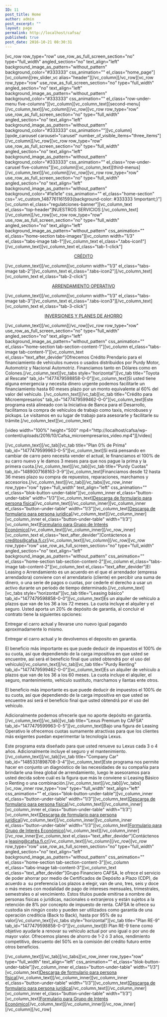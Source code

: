 ```yaml
---
ID: 11
post_title: Home
author: admin
post_excerpt: ""
layout: page
permalink: http://localhost/cafsa/
published: true
post_date: 2016-10-21 08:30:31
---
```

[vc_row row_type="row" use_row_as_full_screen_section="no" type="full_width" angled_section="no" text_align="left" background_image_as_pattern="without_pattern" background_color="#333333" css_animation="" el_class="home_page"][vc_column][rev_slider_vc alias="header"][/vc_column][/vc_row][vc_row row_type="row" use_row_as_full_screen_section="no" type="full_width" angled_section="no" text_align="left" background_image_as_pattern="without_pattern" background_color="#333333" css_animation="" el_class="row-under-menu five-columns"][vc_column][vc_column_text][second-menu][/vc_column_text][/vc_column][/vc_row][vc_row row_type="row" use_row_as_full_screen_section="no" type="full_width" angled_section="no" text_align="left" background_image_as_pattern="without_pattern" background_color="#333333" css_animation=""][vc_column][qode_carousel carousel="carusel" number_of_visible_items="three_items"][/vc_column][/vc_row][vc_row row_type="row" use_row_as_full_screen_section="no" type="full_width" angled_section="no" text_align="left" background_image_as_pattern="without_pattern" background_color="#333333" css_animation="" el_class="row-under-carusel five-columns"][vc_column][vc_column_text][third-menus][/vc_column_text][/vc_column][/vc_row][vc_row row_type="row" use_row_as_full_screen_section="no" type="full_width" angled_section="no" text_align="left" background_image_as_pattern="without_pattern" background_color="#1e1e1e" css_animation="" el_class="home-section" css=".vc_custom_1487761161593{background-color: #333333 !important;}"][vc_column el_class="regulatciones-banner"][vc_column_text el_class="top-header"]<span class="colortext">NUESTROS </span> <span class="require">SERVICIOS</span>
[/vc_column_text][/vc_column][/vc_row][vc_row row_type="row" use_row_as_full_screen_section="no" type="full_width" angled_section="no" text_align="left" background_image_as_pattern="without_pattern" css_animation="" el_class="home-section tabs-images"][vc_column width="1/3" el_class="tabs-image tab-1"][vc_column_text el_class=".tabs-icon1"][/vc_column_text][vc_column_text el_class="tab-1-click"]
<p style="text-align: center;"><a href="#">CRÉDITO</a></p>
[/vc_column_text][/vc_column][vc_column width="1/3" el_class="tabs-image tab-2"][vc_column_text el_class=".tabs-icon2"][/vc_column_text][vc_column_text el_class="tab-2-click"]
<p style="text-align: center;"><a href="#">ARRENDAMIENTO
OPERATIVO</a></p>
[/vc_column_text][/vc_column][vc_column width="1/3" el_class="tabs-image tab-3"][vc_column_text el_class=".tabs-icon3"][/vc_column_text][vc_column_text el_class="tab-3-click"]
<p style="text-align: center;"><a href="#">INVERSIONES Y PLANES DE AHORRO</a></p>
[/vc_column_text][/vc_column][/vc_row][vc_row row_type="row" use_row_as_full_screen_section="no" type="full_width" angled_section="no" text_align="left" background_image_as_pattern="without_pattern" css_animation="" el_class="home-section tab-section-content-1"][vc_column el_class="tabs-image tab-content-1"][vc_column_text el_class="text_after_devider"]Ofrecemos Crédito Prendario para el financiamiento de vehículos nuevos o usados distribuidos por Purdy Motor, Automotriz y Nacional Automotriz. Financiamos tanto en Dólares como en Colones.[/vc_column_text][vc_tabs style="horizontal"][vc_tab title="Toyota al Rescate" tab_id="1477479598858-0-0"][vc_column_text]Si usted tiene alguna emergencia y necesita dinero urgente podemos facilitarle un financiamiento hasta 60 meses plazo por un monto equivalente al 60% del valor del vehículo.
[/vc_column_text][/vc_tab][vc_tab title="Crédito para Microempresarios" tab_id="1477479599462-0-0"][vc_column_text]Este programa está alineado con la Iniciativa de Banca para el Desarrollo, facilitamos la compra de vehículos de trabajo como taxis, microbuses y pickups. Le visitamos en su lugar de trabajo para asesorarle y facilitarle su trámite.[/vc_column_text][vc_column_text]

[video width="100%" height="500" mp4="http://localhost/cafsa/wp-content/uploads/2016/10/Cafsa_microempresarios_video.mp4"][/video]

[/vc_column_text][/vc_tab][vc_tab title="Plan 0% de Prima" tab_id="1477479599963-0-5"][vc_column_text]Si está pensando en cambiar de carro pero necesita vender el actual, le financiamos el 100% de su carro nuevo y le damos 3 meses para que nos pague la prima y la primera cuota.[/vc_column_text][/vc_tab][vc_tab title="Purdy Cuotas" tab_id="1489007168163-3-9"][vc_column_text]Financiamos desde 12 hasta 36 meses plazo su compra de repuestos, reparaciones, marchamos y accesorios.[/vc_column_text][/vc_tab][/vc_tabs][vc_row_inner row_type="row" type="full_width" text_align="left" css_animation="" el_class="blok-button-under-table"][vc_column_inner el_class="button-under-table" width="1/3"][vc_column_text]<a href="http://localhost/cafsa/wp-content/uploads/2016/10/Formulario_Persona_Fisica.pdf">Descarga de formulario
para persona física</a>[/vc_column_text][/vc_column_inner][vc_column_inner el_class="button-under-table" width="1/3"][vc_column_text]<a href="http://localhost/cafsa/wp-content/uploads/2016/10/Formulario_Persona_Juridica.pdf">Descarga de formulario
para persona jurídica</a>[/vc_column_text][/vc_column_inner][vc_column_inner el_class="button-under-table" width="1/3"][vc_column_text]<a href="http://localhost/cafsa/wp-content/uploads/2016/10/GIE-NO-VINCULADOS-PJ_1.xls">Formulario para Grupo de Interés Económico</a>[/vc_column_text][/vc_column_inner][/vc_row_inner][vc_column_text el_class="text_after_devider"]Contáctenos a creditos@cafsa.fi.cr[/vc_column_text][/vc_column][/vc_row][vc_row row_type="row" use_row_as_full_screen_section="no" type="full_width" angled_section="no" text_align="left" background_image_as_pattern="without_pattern" css_animation="" el_class="home-section tab-section-content-2"][vc_column el_class="tabs-image tab-content-2"][vc_column_text el_class="text_after_devider"]El Leasing o Arrendamiento es un acuerdo en el que el arrendador (empresa arrendadora) conviene con el arrendatario (cliente) en percibir una suma de dinero, o una serie de pagos o cuotas, por cederle el derecho a usar un activo durante un período de tiempo determinado.[/vc_column_text][vc_tabs style="horizontal"][vc_tab title="Leasing básico" tab_id="1477479598858-0-0"][vc_column_text]Es un alquiler de vehículo a plazos que van de los 36 a los 72 meses. La cuota incluye el alquiler y el seguro. Usted aporta un 20% de depósito de garantía, al concluir el contrato tiene la siguientes opciones:

Entregar el carro actual y llevarse uno nuevo igual pagando aproximadamente lo mismo.

Entregar el carro actual y le devolvemos el deposito en garantía.

El beneficio más importante es que puede deducir de impuestos el 100% de su cuota, así que dependiendo de la carga impositiva en que usted se encuentre, así será el beneficio final que usted obtendrá por el uso del vehículo[/vc_column_text][/vc_tab][vc_tab title="Purdy Renting" tab_id="1477479599462-0-0"][vc_column_text]Es un alquiler de vehículo a plazos que van de los 36 a los 60 meses. La cuota incluye el alquiler, el seguro, mantenimiento, vehículo sustituto, marchamos y llantas ente otros.

El beneficio más importante es que puede deducir de impuestos el 100% de su cuota, así que dependiendo de la carga impositiva en que usted se encuentre así será́ el beneficio final que usted obtendrá́ por el uso del vehículo.

Adicionalmente podemos ofrecerle que no aporte depósito en garantía.[/vc_column_text][/vc_tab][vc_tab title="Lexus Premium by CAFSA" tab_id="1477479599963-0-5"][vc_column_text]Bajo una figura de Leasing Operativo le ofrecemos cuotas sumamente atractivas para que los clientes más exigentes puedan experimentar la tecnología Lexus.

Este programa esta diseñado para que usted renueve su Lexus cada 3 o 4 años. Adicionalmente incluye el seguro y el mantenimiento.[/vc_column_text][/vc_tab][vc_tab title="Company Car" tab_id="1485331898708-3-4"][vc_column_text]Este programa nos permite hacer en conjunto un diagnóstico de las necesidades de su compañía para brindarle una línea global de arrendamiento, luego le asesoramos para usted decida sobre cuál es la figura que más le conviene si Leasing Básico o Renting o una combinación.[/vc_column_text][/vc_tab][/vc_tabs][vc_row_inner row_type="row" type="full_width" text_align="left" css_animation="" el_class="blok-button-under-table"][vc_column_inner el_class="button-under-table" width="1/3"][vc_column_text]<a href="http://localhost/cafsa/wp-content/uploads/2016/10/Formulario_Persona_Fisica.pdf">Descarga de formulario
para persona física</a>[/vc_column_text][/vc_column_inner][vc_column_inner el_class="button-under-table" width="1/3"][vc_column_text]<a href="http://localhost/cafsa/wp-content/uploads/2016/10/Formulario_Persona_Juridica.pdf">Descarga de formulario
para persona jurídica</a>[/vc_column_text][/vc_column_inner][vc_column_inner el_class="button-under-table" width="1/3"][vc_column_text]<a href="http://localhost/cafsa/wp-content/uploads/2016/10/GIE-NO-VINCULADOS-PJ_1.xls">Formulario para Grupo de Interés Económico</a>[/vc_column_text][/vc_column_inner][/vc_row_inner][vc_column_text el_class="text_after_devider"]Contáctenos a leasing@cafsa.fi.cr[/vc_column_text][/vc_column][/vc_row][vc_row row_type="row" use_row_as_full_screen_section="no" type="full_width" angled_section="no" text_align="left" background_image_as_pattern="without_pattern" css_animation="" el_class="home-section tab-section-content-3"][vc_column el_class="tabs-image tab-content-3"][vc_column_text el_class="text_after_devider"]Grupo Financiero CAFSA, le ofrece el servicio de poder ahorrar por medio de Certificados de Depósito a Plazo (CDP), de acuerdo a  su preferencia
Los plazos a elegir, van de uno, tres, seis y doce o más meses con modalidad de pago de intereses mensuales, trimestrales, semestrales o al vencimiento. Estos títulos puede emitirse a nombre de personas físicas o jurídicas, nacionales o extranjeros y están sujetos a la retención de 8% por concepto de impuesto de renta.
CAFSA le ofrece su custodia sin ningún costo y pueden ser utilizados como garantía de una operación crediticia (Back to Back), hasta por 95% de su valor[/vc_column_text][vc_tabs style="horizontal"][vc_tab title="Plan RE-9" tab_id="1477479598858-0-0"][vc_column_text]El Plan RE-9 tiene como objetivo ayudarle a renovar su vehículo actual por uno igual o por uno de mayor valor. Ofrecemos planes de ahorro de 1-2 ó 3 años, rendimiento competitivo, descuento del 50% en la comisión del crédito futuro entre otros beneficios.

[/vc_column_text][/vc_tab][/vc_tabs][vc_row_inner row_type="row" type="full_width" text_align="left" css_animation="" el_class="blok-button-under-table"][vc_column_inner el_class="button-under-table" width="1/3"][vc_column_text]<a href="http://localhost/cafsa/wp-content/uploads/2016/10/Formulario_Persona_Fisica.pdf">Descarga de formulario
para persona física</a>[/vc_column_text][/vc_column_inner][vc_column_inner el_class="button-under-table" width="1/3"][vc_column_text]<a href="http://localhost/cafsa/wp-content/uploads/2016/10/Formulario_Persona_Juridica.pdf">Descarga de formulario
para persona jurídica</a>[/vc_column_text][/vc_column_inner][vc_column_inner el_class="button-under-table" width="1/3"][vc_column_text]<a href="http://localhost/cafsa/wp-content/uploads/2016/10/GIE-NO-VINCULADOS-PJ_1.xls">Formulario para Grupo de Interés Económico</a>[/vc_column_text][/vc_column_inner][/vc_row_inner][/vc_column][/vc_row]